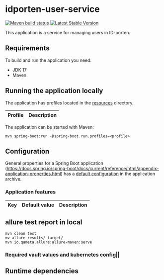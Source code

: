 # idporten-user-service

[![Maven build status](https://github.com/felleslosninger/idporten-user-service/actions/workflows/call-maventests.yml/badge.svg)](https://github.com/felleslosninger/idporten-user-service/actions/workflows/call-maventests.yml)
[![Latest Stable Version](https://img.shields.io/github/v/release/felleslosninger/idporten-user-service?display_name=tag)](https://github.com/felleslosninger/idporten-user-service/releases)


This application is a service for managing users in ID-porten.

## Requirements

To build and run the application you need:

* JDK 17
* Maven

## Running the application locally

The application has profiles located in the [resources](src/main/resources) directory.

| Profile | Description                                    |
|---------|------------------------------------------------|

The application can be started with Maven:

```
mvn spring-boot:run -Dspring-boot.run.profiles=<profile>
```

## Configuration

General properties for a Spring Boot
application (https://docs.spring.io/spring-boot/docs/current/reference/html/appendix-application-properties.html) has
a [default configuration](src/main/resources/application.yml) in the application archive.



### Application features

| Key                                                | Default value | Description                                     |
|----------------------------------------------------|---------------|-------------------------------------------------|


## allure test report in local

    mvn clean test
    mv allure-results/ target/  
    mvn io.qameta.allure:allure-maven:serve


### Required vault values and kubernetes config||


## Runtime dependencies

